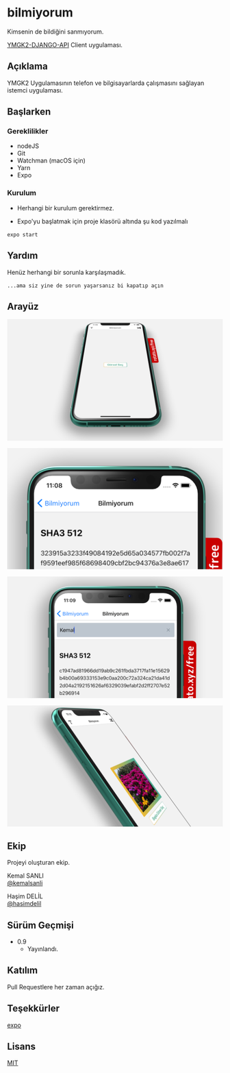 # bilmiyorum

Kimsenin de bildiğini sanmıyorum. 

[YMGK2-DJANGO-API](https://github.com/kemalsanli/YMGK2-DJANGO-API) Client uygulaması.

## Açıklama

YMGK2 Uygulamasının telefon ve bilgisayarlarda çalışmasını sağlayan istemci uygulaması.

## Başlarken

### Gereklilikler

* nodeJS
* Git
* Watchman (macOS için)
* Yarn
* Expo

### Kurulum

* Herhangi bir kurulum gerektirmez.


* Expo'yu başlatmak için proje klasörü altında şu kod yazılmalı 

```
expo start
```

## Yardım

Henüz herhangi bir sorunla karşılaşmadık.
```
...ama siz yine de sorun yaşarsanız bi kapatıp açın
```

## Arayüz

![Kullanıcı Arayüzü 1](https://github.com/kemalsanli/bilmiyorum/blob/main/resim1.png?raw=true)

![Kullanıcı Arayüzü 2](https://github.com/kemalsanli/bilmiyorum/blob/main/resim2.png?raw=true)

![Kullanıcı Arayüzü 3](https://github.com/kemalsanli/bilmiyorum/blob/main/resim3.png?raw=true)

![Kullanıcı Arayüzü 4](https://github.com/kemalsanli/bilmiyorum/blob/main/resim4.png?raw=true)


## Ekip

Projeyi oluşturan ekip.

 Kemal SANLI  
 [@kemalsanli](https://github.com/kemalsanli)

 Haşim DELİL  
 [@hasimdelil](https://github.com/hasimdelil)


## Sürüm Geçmişi

* 0.9
    * Yayınlandı.

## Katılım
Pull Requestlere her zaman açığız.

## Teşekkürler
[expo](https://github.com/expo/expo)

## Lisans
[MIT](https://github.com/kemalsanli/bilmiyorum/blob/main/LICENSE)

